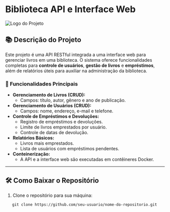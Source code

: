 # Biblioteca API e Interface Web

![Logo do Projeto](link-da-imagem-da-logo-aqui) <!-- Substitua com o link da sua logo ou remova essa linha -->

## 📚 Descrição do Projeto

Este projeto é uma API RESTful integrada a uma interface web para gerenciar livros em uma biblioteca. O sistema oferece funcionalidades completas para **controle de usuários**, **gestão de livros** e **empréstimos**, além de relatórios úteis para auxiliar na administração da biblioteca.

### 🎯 Funcionalidades Principais

- **Gerenciamento de Livros (CRUD):**
  - Campos: título, autor, gênero e ano de publicação.
- **Gerenciamento de Usuários (CRUD):**
  - Campos: nome, endereço, e-mail e telefone.
- **Controle de Empréstimos e Devoluções:**
  - Registro de empréstimos e devoluções.
  - Limite de livros emprestados por usuário.
  - Controle de datas de devolução.
- **Relatórios Básicos:**
  - Livros mais emprestados.
  - Lista de usuários com empréstimos pendentes.
- **Conteinerização:**
  - A API e a interface web são executadas em contêineres Docker.

---

## 🛠️ Como Baixar o Repositório

1. Clone o repositório para sua máquina:
```
   git clone https://github.com/seu-usuario/nome-do-repositorio.git
```
